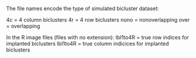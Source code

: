 The file names encode the type of simulated bicluster dataset:

4c = 4 column biclusters
4r = 4 row biclusters
nono = nonoverlapping
over = overlapping

In the R image files (files with no extension):
Ibl1to4R = true row indices for implanted biclusters
Ibl1to4R = true column indicices for implanted biclusters
